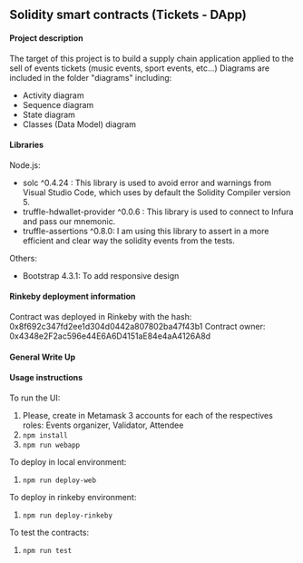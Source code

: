 ## Solidity smart contracts (Tickets - DApp)

#### Project description

The target of this project is to build a supply chain application applied to the sell of events tickets (music events, sport events, etc...)
Diagrams are included in the folder "diagrams" including:
*  Activity diagram
*  Sequence diagram
*  State diagram
*  Classes (Data Model) diagram

#### Libraries

Node.js:
*  solc ^0.4.24 : This library is used to avoid error and warnings from Visual Studio Code, which uses by default the Solidity Compiler version 5. 
*  truffle-hdwallet-provider ^0.0.6 : This library is used to connect to Infura and pass our mnemonic.
*  truffle-assertions ^0.8.0: I am using this library to assert in a more efficient and clear way the solidity events from the tests.

Others:
*  Bootstrap 4.3.1: To add responsive design

#### Rinkeby deployment information

Contract was deployed in Rinkeby with the hash: 0x8f692c347fd2ee1d304d0442a807802ba47f43b1 
Contract owner: 0x4348e2F2ac596e44E6A6D4151aE84e4aA4126A8d

#### General Write Up



#### Usage instructions

To run the UI: 
1.  Please, create in Metamask 3 accounts for each of the respectives roles: Events organizer, Validator, Attendee
2.  ```npm install```
3.  ```npm run webapp```

To deploy in local environment:
1.  ```npm run deploy-web```

To deploy in rinkeby environment:
1.  ```npm run deploy-rinkeby```

To test the contracts:
1.  ```npm run test```